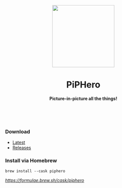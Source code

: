 <div align="center">
  <img src="https://piphero.app/icon.png" width="200" height="200" />
	<h1>PiPHero</h1>
	<p>
		<b>Picture-in-picture all the things!</b>
	</p>
	<br>
	<br>
  <br>
</div>

### Download

- [Latest](https://piphero.app/download)
- [Releases](https://github.com/pipheroapp/downloads/releases)

### Install via Homebrew

```shell
brew install --cask piphero
```

*https://formulae.brew.sh/cask/piphero*